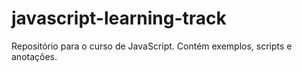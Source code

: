 # javascript-learning-track
Repositório para o curso de JavaScript. Contém exemplos, scripts e anotações.

